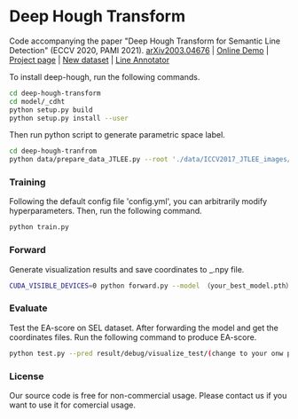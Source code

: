 # Deep Hough Transform

Code accompanying the paper "Deep Hough Transform for Semantic Line Detection" (ECCV 2020, PAMI 2021).
[arXiv2003.04676](https://arxiv.org/abs/2003.04676) | [Online Demo](http://mc.nankai.edu.cn/dht) | [Project page](http://mmcheng.net/dhtline) | [New dataset](http://kaizhao.net/nkl) | [Line Annotator](https://github.com/Hanqer/lines-manual-labeling)



To install deep-hough, run the following commands.
```sh
cd deep-hough-transform
cd model/_cdht
python setup.py build 
python setup.py install --user
```

Then run python script to generate parametric space label.
```sh
cd deep-hough-tranfrom
python data/prepare_data_JTLEE.py --root './data/ICCV2017_JTLEE_images/' --label './data/ICCV2017_JTLEE_gtlines_all' --save-dir './data/training/JTLEE_resize_100_100/' --list './data/training/JTLEE.lst' --prefix 'JTLEE_resize_100_100' --fixsize 400 --numangle 100 --numrho 100
```

### Training
Following the default config file 'config.yml', you can arbitrarily modify hyperparameters.
Then, run the following command.
```sh
python train.py
```

### Forward
Generate visualization results and save coordinates to _.npy file.
```sh
CUDA_VISIBLE_DEVICES=0 python forward.py --model （your_best_model.pth） --tmp (your_result_save_dir)
```

### Evaluate
Test the EA-score on SEL dataset. After forwarding the model and get the coordinates files. Run the following command to produce EA-score.
```sh
python test.py --pred result/debug/visualize_test/(change to your onw path which includes _.npy files) --gt gt_path/include_txt
```

### License
Our source code is free for non-commercial usage. Please contact us if you want to use it for comercial usage.

